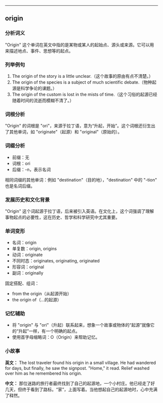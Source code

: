 
---------------
## origin
### 分析词义
"Origin" 这个单词在英文中指的是某物或某人的起始点、源头或来源。它可以用来描述地点、事件、思想等的起点。

### 列举例句
1. The origin of the story is a little unclear.（这个故事的原由有点不清楚。）
2. The origin of the species is a subject of much scientific debate.（物种起源是科学争论的课题。）
3. The origin of the custom is lost in the mists of time.（这个习俗的起源已经随着时间的流逝而模糊不清了。）

### 词根分析
"Origin" 的词根是 "ori"，来源于拉丁语，意为“升起，开始”。这个词根还衍生出了其他单词，如 "originate"（起源）和 "original"（原始的）。

### 词缀分析
- 前缀：无
- 词根：ori
- 后缀：-n，表示名词

相同词缀的其他单词：例如 "destination"（目的地），"destination" 中的 "-tion" 也是名词后缀。

### 发展历史和文化背景
"Origin" 这个词起源于拉丁语，后来被引入英语。在文化上，这个词强调了理解事物起点的必要性，这在历史、哲学和科学研究中尤其重要。

### 单词变形
- 名词：origin
- 单复数：origin, origins
- 动词：originate
- 不同时态：originates, originating, originated
- 形容词：original
- 副词：originally

固定搭配、组词：
- from the origin（从起源开始）
- the origin of（…的起源）

### 记忆辅助
- 将 "origin" 与 "ori"（升起）联系起来，想象一个故事或物体的“起源”就像它的“升起”一样，有一个明确的起点。
- 使用首字母缩略词：O（Origin）来帮助记忆。

### 小故事
**英文：**
The lost traveler found his origin in a small village. He had wandered for days, but finally, he saw the signpost. "Home," it read. Relief washed over him as he remembered his origin.

**中文：**
那位迷路的旅行者最终找到了自己的起源地，一个小村庄。他已经走了好几天，但终于看到了路标。“家”，上面写着。当他想起自己的起源地时，心中充满了释然。

